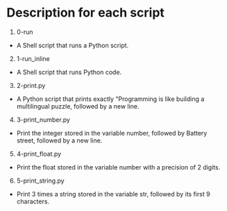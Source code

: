# Description for each script

1. 0-run
 * A Shell script that runs a Python script.
2. 1-run_inline
 * A Shell script that runs Python code.
3. 2-print.py
 * A Python script that prints exactly "Programming is like building a multilingual puzzle, followed by a new line.
4. 3-print_number.py
 * Print the integer stored in the variable number, followed by Battery street, followed by a new line.
5. 4-print_float.py
 * Print the float stored in the variable number with a precision of 2 digits.
6. 5-print_string.py
 * Print 3 times a string stored in the variable str, followed by its first 9 characters.


